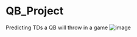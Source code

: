 # QB_Project
Predicting TDs a QB will throw in a game
![image](https://user-images.githubusercontent.com/86930309/182204292-9bba47db-947a-47fd-acde-dfd9c76246f6.png)
